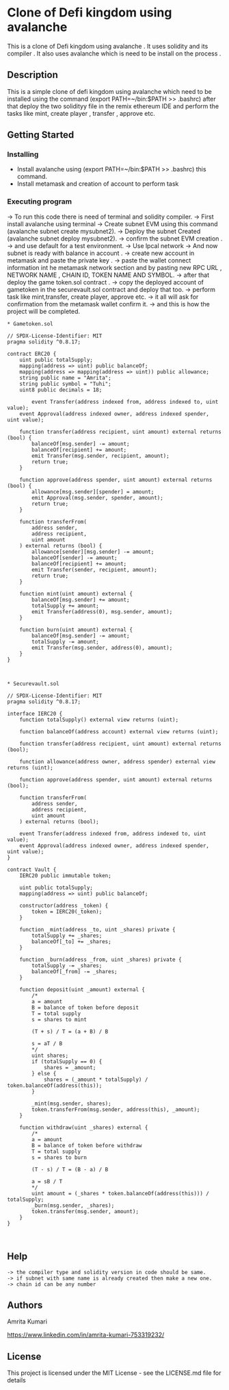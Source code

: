 # Clone of Defi kingdom using avalanche

This is a clone of Defi kingdom using avalanche . It uses solidity and its compiler . It also uses avalanche which is need to be install on the process .

## Description

This is a simple clone of defi kingdom using avalanche which need to be installed using the command (export PATH=~/bin:$PATH >> .bashrc)
after that deploy the two solidityy file in the remix ethereum IDE and perform the tasks like mint, create player , transfer , approve etc.

## Getting Started

### Installing

* Install avalanche using (export PATH=~/bin:$PATH >> .bashrc) this command.
* Install metamask and creation of account to perform task

### Executing program

-> To run this code there is need of terminal and solidity compiler.
-> First install avalanche using terminal
-> Create subnet EVM using this command (avalanche subnet create mysubnet2).
-> Deploy the subnet Created (avalanche subnet deploy mysubnet2).
-> confirm the subnet EVM creation .
-> and use default for a test environment.
-> Use lpcal network
-> And now subnet is ready with balance in account .
-> create new account in metamask and paste the private key .
-> paste the wallet connect information int he metamask network section and by pasting new RPC URL , NETWORK NAME , CHAIN ID, TOKEN NAME AND SYMBOL.
-> after that deploy the game token.sol contract .
-> copy the deployed account of gametoken in the securevault.sol contract and deploy that too.
-> perform task like mint,transfer, create player, approve etc.
-> it all will ask for confirmation from the metamask wallet confirm it.
-> and this is how the project will be completed.

```
* Gametoken.sol

// SPDX-License-Identifier: MIT
pragma solidity ^0.8.17;

contract ERC20 {
    uint public totalSupply;
    mapping(address => uint) public balanceOf;
    mapping(address => mapping(address => uint)) public allowance;
    string public name = "Amrita";
    string public symbol = "Tuhi";
    uint8 public decimals = 18;

		event Transfer(address indexed from, address indexed to, uint value);
    event Approval(address indexed owner, address indexed spender, uint value);

    function transfer(address recipient, uint amount) external returns (bool) {
        balanceOf[msg.sender] -= amount;
        balanceOf[recipient] += amount;
        emit Transfer(msg.sender, recipient, amount);
        return true;
    }

    function approve(address spender, uint amount) external returns (bool) {
        allowance[msg.sender][spender] = amount;
        emit Approval(msg.sender, spender, amount);
        return true;
    }

    function transferFrom(
        address sender,
        address recipient,
        uint amount
    ) external returns (bool) {
        allowance[sender][msg.sender] -= amount;
        balanceOf[sender] -= amount;
        balanceOf[recipient] += amount;
        emit Transfer(sender, recipient, amount);
        return true;
    }

    function mint(uint amount) external {
        balanceOf[msg.sender] += amount;
        totalSupply += amount;
        emit Transfer(address(0), msg.sender, amount);
    }

    function burn(uint amount) external {
        balanceOf[msg.sender] -= amount;
        totalSupply -= amount;
        emit Transfer(msg.sender, address(0), amount);
    }
}



* Securevault.sol

// SPDX-License-Identifier: MIT
pragma solidity ^0.8.17;

interface IERC20 {
    function totalSupply() external view returns (uint);

    function balanceOf(address account) external view returns (uint);

    function transfer(address recipient, uint amount) external returns (bool);

    function allowance(address owner, address spender) external view returns (uint);

    function approve(address spender, uint amount) external returns (bool);

    function transferFrom(
        address sender,
        address recipient,
        uint amount
    ) external returns (bool);

    event Transfer(address indexed from, address indexed to, uint value);
    event Approval(address indexed owner, address indexed spender, uint value);
}

contract Vault {
    IERC20 public immutable token;

    uint public totalSupply;
    mapping(address => uint) public balanceOf;

    constructor(address _token) {
        token = IERC20(_token);
    }

    function _mint(address _to, uint _shares) private {
        totalSupply += _shares;
        balanceOf[_to] += _shares;
    }

    function _burn(address _from, uint _shares) private {
        totalSupply -= _shares;
        balanceOf[_from] -= _shares;
    }

    function deposit(uint _amount) external {
        /*
        a = amount
        B = balance of token before deposit
        T = total supply
        s = shares to mint

        (T + s) / T = (a + B) / B 

        s = aT / B
        */
        uint shares;
        if (totalSupply == 0) {
            shares = _amount;
        } else {
            shares = (_amount * totalSupply) / token.balanceOf(address(this));
        }

        _mint(msg.sender, shares);
        token.transferFrom(msg.sender, address(this), _amount);
    }

    function withdraw(uint _shares) external {
        /*
        a = amount
        B = balance of token before withdraw
        T = total supply
        s = shares to burn

        (T - s) / T = (B - a) / B 

        a = sB / T
        */
        uint amount = (_shares * token.balanceOf(address(this))) / totalSupply;
        _burn(msg.sender, _shares);
        token.transfer(msg.sender, amount);
    }
}



```

## Help

```
-> the compiler type and solidity version in code should be same.
-> if subnet with same name is already created then make a new one.
-> chain id can be any number

```

## Authors

Amrita Kumari

https://www.linkedin.com/in/amrita-kumari-753319232/


## License

This project is licensed under the MIT License - see the LICENSE.md file for details
